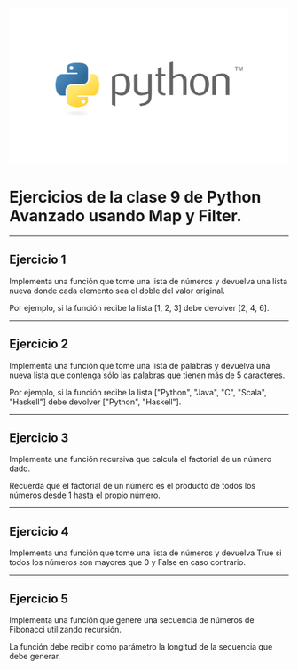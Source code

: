 ![Banner Python](/img/Banner_Python.png)

# Ejercicios de la clase 9 de Python Avanzado usando Map y Filter.
---
## Ejercicio 1

Implementa una función que tome una lista de números y devuelva una lista nueva donde cada elemento sea el doble del valor original.

Por ejemplo, si la función recibe la lista [1, 2, 3] debe devolver [2, 4, 6].

---


## Ejercicio 2

Implementa una función que tome una lista de palabras y devuelva una nueva lista que contenga sólo las palabras que tienen más de 5 caracteres.

Por ejemplo, si la función recibe la lista ["Python", "Java", "C", "Scala", "Haskell"] debe devolver ["Python", "Haskell"].

---


## Ejercicio 3

Implementa una función recursiva que calcula el factorial de un número dado.

Recuerda que el factorial de un número es el producto de todos los números desde 1 hasta el propio número.

---


## Ejercicio 4

Implementa una función que tome una lista de números y devuelva True si todos los números son mayores que 0 y False en caso contrario.

---

## Ejercicio 5

Implementa una función que genere una secuencia de números de Fibonacci utilizando recursión.

La función debe recibir como parámetro la longitud de la secuencia que debe generar.